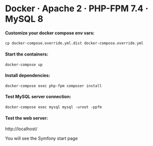 # Docker · Apache 2 · PHP-FPM 7.4 · MySQL 8

#### Customize your docker compose env vars:
```cp docker-compose.override.yml.dist docker-compose.override.yml```

#### Start the containers:  
```docker-compose up```


#### Install dependencies:  
```docker-compose exec php-fpm composer install```


#### Test MySQL server connection:  
```docker-compose exec mysql mysql -uroot -ppfm```

#### Test the web server:
http://localhost/

You will see the Symfony start page
